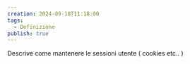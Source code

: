```yaml
---
creation: 2024-09-18T11:18:00
tags:
  - Definizione
publish: true
---
```

Descrive come mantenere le sessioni utente ( cookies etc.. ) 
